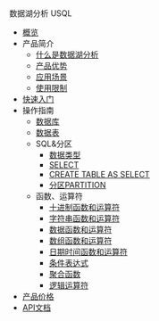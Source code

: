<div class="sidebar_title icon__usql"> 数据湖分析 USQL</div>

* [概览](analysis/usql/overview)
* 产品简介
    * [什么是数据湖分析](analysis/usql/intro/about)
    * [产品优势](analysis/usql/intro/advantages)
    * [应用场景](analysis/usql/intro/confine)
    * [使用限制](analysis/usql/intro/use)
* [快速入门](analysis/usql/fast)
* 操作指南
    * [数据库](analysis/usql/common/db)
    * [数据表](analysis/usql/common/table)
    * SQL&分区
        * [数据类型](analysis/usql/common/sql/type)
        * [SELECT](analysis/usql/common/sql/statement)
        * [CREATE TABLE AS SELECT](analysis/usql/common/sql/ctas)
        * [分区PARTITION](analysis/usql/common/sql/partition)
    * 函数、运算符
        * [十进制函数和运算符](analysis/usql/common/func/deci)
        * [字符串函数和运算符](analysis/usql/common/func/str)
        * [数据函数和运算符](analysis/usql/common/func/math)
        * [数组函数和运算符](analysis/usql/common/func/array)
        * [日期时间函数和运算符](analysis/usql/common/func/date)
        * [条件表达式](analysis/usql/common/func/cond)
        * [聚合函数](analysis/usql/common/func/agg)
        * [逻辑运算符](analysis/usql/common/func/logic)
* [产品价格](analysis/usql/price)
* [API文档](analysis/usql/api)


        

    









    
   
   
    
        